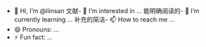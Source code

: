 - 👋 Hi, I’m @liinsan
文献- 👀 I’m interested in ...
能明确阅读的- 🌱 I’m currently learning ...
补充的简洁- 📫 How to reach me ...
- 😄 Pronouns: ...
- ⚡ Fun fact: ...

<!---
liinsan/liinsan is a ✨ special ✨ repository because its `README.md` (this file) appears on your GitHub profile.
You can click the Preview link to take a look at your changes.
--->
